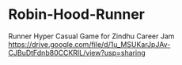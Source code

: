 # Robin-Hood-Runner
 Runner Hyper Casual Game for Zindhu Career Jam
https://drive.google.com/file/d/1u_MSUKarJpJAy-CJBuDtFdnb80CCKRIL/view?usp=sharing
